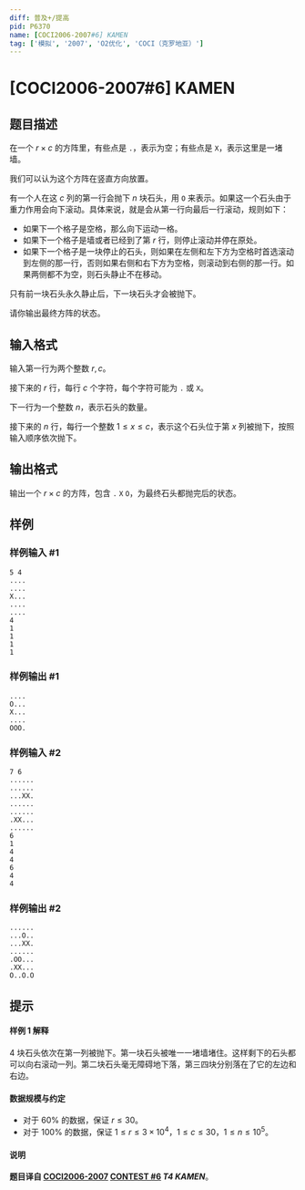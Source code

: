 ```yaml
---
diff: 普及+/提高
pid: P6370
name: [COCI2006-2007#6] KAMEN
tag: ['模拟', '2007', 'O2优化', 'COCI（克罗地亚）']
---
```

# [COCI2006-2007#6] KAMEN
## 题目描述

在一个 $r\times c$ 的方阵里，有些点是 `.`，表示为空；有些点是 `X`，表示这里是一堵墙。

我们可以认为这个方阵在竖直方向放置。

有一个人在这 $c$ 列的第一行会抛下 $n$ 块石头，用 `O` 来表示。如果这一个石头由于重力作用会向下滚动。具体来说，就是会从第一行向最后一行滚动，规则如下：

- 如果下一个格子是空格，那么向下运动一格。
- 如果下一个格子是墙或者已经到了第 $r$ 行，则停止滚动并停在原处。
- 如果下一个格子是一块停止的石头，则如果在左侧和左下方为空格时首选滚动到左侧的那一行，否则如果右侧和右下方为空格，则滚动到右侧的那一行。如果两侧都不为空，则石头静止不在移动。

只有前一块石头永久静止后，下一块石头才会被抛下。

请你输出最终方阵的状态。



## 输入格式

输入第一行为两个整数 $r,c$。

接下来的 $r$ 行，每行 $c$ 个字符，每个字符可能为 `.` 或 `X`。

下一行为一个整数 $n$，表示石头的数量。

接下来的 $n$ 行，每行一个整数 $1\le x\le c$，表示这个石头位于第 $x$ 列被抛下，按照输入顺序依次抛下。
## 输出格式

输出一个 $r\times c$ 的方阵，包含 `.` `X` `O`，为最终石头都抛完后的状态。
## 样例

### 样例输入 #1
```
5 4
....
....
X...
....
....
4
1
1
1
1
```
### 样例输出 #1
```
....
O...
X...
....
OOO.
```
### 样例输入 #2
```
7 6
......
......
...XX.
......
......
.XX...
......
6
1
4
4
6
4
4
```
### 样例输出 #2
```
......
...O..
...XX.
......
.OO...
.XX...
O..O.O
```
## 提示

#### 样例 1 解释

$4$ 块石头依次在第一列被抛下。第一块石头被唯一一堵墙堵住。这样剩下的石头都可以向右滚动一列。第二块石头毫无障碍地下落，第三四块分别落在了它的左边和右边。

#### 数据规模与约定

- 对于 $60\%$ 的数据，保证 $r\le 30$。
- 对于 $100\%$ 的数据，保证 $1\le r\le 3\times 10^4$，$1\le c\le 30$，$1\le n\le 10^5$。
#### 说明

**题目译自 [COCI2006-2007](https://hsin.hr/coci/archive/2006_2007/) [CONTEST #6](https://hsin.hr/coci/archive/2006_2007/contest6_tasks.pdf) *T4 KAMEN***。
